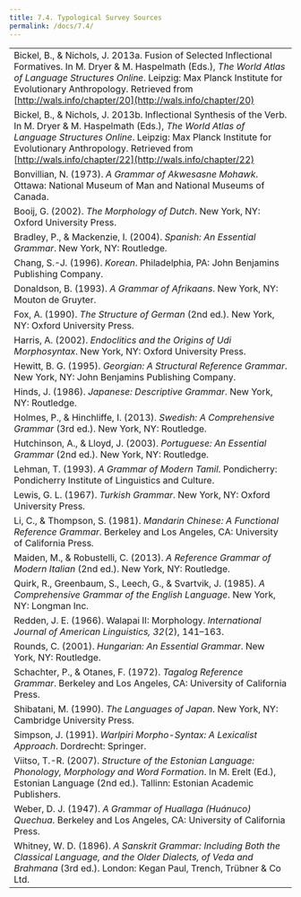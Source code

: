 ```yaml
---
title: 7.4. Typological Survey Sources
permalink: /docs/7.4/
---
```


|  |
|--|
|Bickel, B., & Nichols, J. 2013a. Fusion of Selected Inflectional Formatives. In M. Dryer & M. Haspelmath (Eds.), *The World Atlas of Language Structures Online*. Leipzig: Max Planck Institute for Evolutionary Anthropology. Retrieved from [http://wals.info/chapter/20](http://wals.info/chapter/20)  |
|Bickel, B., & Nichols, J. 2013b. Inflectional Synthesis of the Verb. In M. Dryer & M. Haspelmath (Eds.), *The World Atlas of Language Structures Online*. Leipzig: Max Planck Institute for Evolutionary Anthropology. Retrieved from [http://wals.info/chapter/22](http://wals.info/chapter/22)  |
|Bonvillian, N. (1973). *A Grammar of Akwesasne Mohawk*. Ottawa: National Museum of Man and National Museums of Canada.  |
|Booij, G. (2002). *The Morphology of Dutch*. New York, NY: Oxford University Press.  |
|Bradley, P., & Mackenzie, I. (2004). *Spanish: An Essential Grammar*. New York, NY: Routledge.  |
|Chang, S.-J. (1996). *Korean*. Philadelphia, PA: John Benjamins Publishing Company.  |
|Donaldson, B. (1993). *A Grammar of Afrikaans*. New York, NY: Mouton de Gruyter.  |
|Fox, A. (1990). *The Structure of German* (2nd ed.). New York, NY: Oxford University Press.  |
|Harris, A. (2002). *Endoclitics and the Origins of Udi Morphosyntax*. New York, NY: Oxford University Press.  |
|Hewitt, B. G. (1995). *Georgian: A Structural Reference Grammar*. New York, NY: John Benjamins Publishing Company.  |
|Hinds, J. (1986). *Japanese: Descriptive Grammar*. New York, NY: Routledge.  |
|Holmes, P., & Hinchliffe, I. (2013). *Swedish: A Comprehensive Grammar* (3rd ed.). New York, NY: Routledge.  |
|Hutchinson, A., & Lloyd, J. (2003). *Portuguese: An Essential Grammar* (2nd ed.). New York, NY: Routledge.  |
|Lehman, T. (1993). *A Grammar of Modern Tamil*. Pondicherry: Pondicherry Institute of Linguistics and Culture.
|Lewis, G. L. (1967). *Turkish Grammar*. New York, NY: Oxford University Press.  |
|Li, C., & Thompson, S. (1981). *Mandarin Chinese: A Functional Reference Grammar*. Berkeley and Los Angeles, CA: University of California Press.  |
|Maiden, M., & Robustelli, C. (2013). *A Reference Grammar of Modern Italian* (2nd ed.). New York, NY: Routledge.  |
|Quirk, R., Greenbaum, S., Leech, G., & Svartvik, J. (1985). *A Comprehensive Grammar of the English Language*. New York, NY: Longman Inc.  |
|Redden, J. E. (1966). Walapai II: Morphology. *International Journal of American Linguistics, 32*(2), 141–163.  |
|Rounds, C. (2001). *Hungarian: An Essential Grammar*. New York, NY: Routledge.  |
|Schachter, P., & Otanes, F. (1972). *Tagalog Reference Grammar*. Berkeley and Los Angeles, CA: University of California Press.  |
|Shibatani, M. (1990). *The Languages of Japan*. New York, NY: Cambridge University Press.  |
|Simpson, J. (1991). *Warlpiri Morpho-Syntax: A Lexicalist Approach*. Dordrecht: Springer.  |
|Viitso, T.-R. (2007). *Structure of the Estonian Language: Phonology, Morphology and Word Formation*. In M. Erelt (Ed.), Estonian Language (2nd ed.). Tallinn: Estonian Academic Publishers.  |
|Weber, D. J. (1947). *A Grammar of Huallaga (Huánuco) Quechua*. Berkeley and Los Angeles, CA: University of California Press.
|Whitney, W. D. (1896). *A Sanskrit Grammar: Including Both the Classical Language, and the Older Dialects, of Veda and Brahmana* (3rd ed.). London: Kegan Paul, Trench, Trübner & Co Ltd.  |

